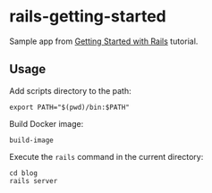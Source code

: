 # rails-getting-started

Sample app from [Getting Started with Rails](http://guides.rubyonrails.org/getting_started.html) tutorial.

## Usage

Add scripts directory to the path:

```
export PATH="$(pwd)/bin:$PATH"
```

Build Docker image:

```
build-image
```

Execute the `rails` command in the current directory:

```
cd blog
rails server
```
